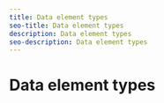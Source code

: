 ```yaml
---
title: Data element types
seo-title: Data element types
description: Data element types
seo-description: Data element types
---
```


# Data element types